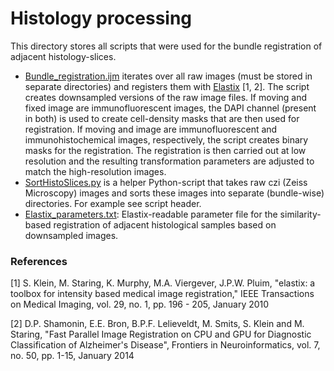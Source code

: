 # Histology processing

This directory stores all scripts that were used for the bundle registration of adjacent histology-slices. 

* [Bundle_registration.ijm](https://github.com/jo-mueller/Slice2Volume_Codebase/blob/main/Histology/Bundle_registration.ijm) iterates over all raw images (must be stored in separate directories) and registers them with [Elastix](https://elastix.lumc.nl/) [1, 2]. The script creates downsampled versions of the raw image files. If moving and fixed image are immunofluorescent images, the DAPI channel (present in both) is used to create cell-density masks that are then used for registration. If moving and image are immunofluorescent and immunohistochemical images, respectively, the script creates binary masks for the registration. The registration is then carried out at low resolution and the resulting transformation parameters are adjusted to match the high-resolution images.
* [SortHistoSlices.py](https://github.com/jo-mueller/Slice2Volume_Codebase/blob/main/Histology/SortHistoSlices.py) is a helper Python-script that takes raw czi (Zeiss Microscopy) images and sorts these images into separate (bundle-wise) directories. For example see script header.
* [Elastix_parameters.txt](https://github.com/jo-mueller/Slice2Volume_Codebase/blob/main/Histology/elastix_parameters.txt): Elastix-readable parameter file for the similarity-based registration of adjacent histological samples based on downsampled images.



### References
[1] S. Klein, M. Staring, K. Murphy, M.A. Viergever, J.P.W. Pluim, "elastix: a toolbox for intensity based medical image registration," IEEE Transactions on Medical Imaging, vol. 29, no. 1, pp. 196 - 205, January 2010

[2] D.P. Shamonin, E.E. Bron, B.P.F. Lelieveldt, M. Smits, S. Klein and M. Staring, "Fast Parallel Image Registration on CPU and GPU for Diagnostic Classification of Alzheimer's Disease", Frontiers in Neuroinformatics, vol. 7, no. 50, pp. 1-15, January 2014
